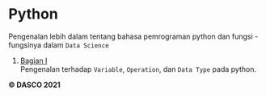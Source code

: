 # Python

Pengenalan lebih dalam tentang bahasa pemrograman python dan fungsi - fungsinya dalam `Data Science`

1. [Bagian I](./Bagian%20I)<br>
   Pengenalan terhadap `Variable`, `Operation`, dan `Data Type` pada python.


**© DASCO 2021**